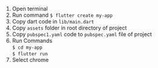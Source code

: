 1. Open terminal
2. Run command
`$ flutter create my-app`
3. Copy dart code in `lib/main.dart`
4. Copy `assets` folder in root directory of project
5. Copy `pubspec1.yaml` code to `pubspec.yaml` file of project
4. Run Commands<br>
`$ cd my-app`<br>
`$ flutter run`
5. Select chrome